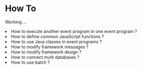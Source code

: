 <H1>How To</H1>

Working ...

<li>How to execute another event program in one event program ?
<li>How to define common JavaScript functions ?
<li>How to use Java classes in event programs ?
<li>How to modify framework messages ?
<li>How to modify framework design ?
<li>How to connect multi databases ?
<li>How to use batch ?
